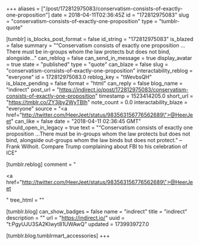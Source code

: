 +++
aliases = ["/post/172812975083/conservatism-consists-of-exactly-one-proposition"]
date = 2018-04-11T02:36:45Z
id = "172812975083"
slug = "conservatism-consists-of-exactly-one-proposition"
type = "tumblr-quote"

[tumblr]
is_blocks_post_format = false
id_string = "172812975083"
is_blazed = false
summary = "“Conservatism consists of exactly one proposition …There must be in-groups whom the law protects but does not bind, alongside..."
can_reblog = false
can_send_in_message = true
display_avatar = true
state = "published"
type = "quote"
can_blaze = false
slug = "conservatism-consists-of-exactly-one-proposition"
interactability_reblog = "everyone"
id = 172812975083.0
reblog_key = "tWevbsQH"
is_blaze_pending = false
format = "html"
can_reply = false
blog_name = "indirect"
post_url = "https://indirect.io/post/172812975083/conservatism-consists-of-exactly-one-proposition"
timestamp = 1523414205.0
short_url = "https://tmblr.co/ZY3jby2WyTBlh"
note_count = 0.0
interactability_blaze = "everyone"
source = "<a href=\"http://twitter.com/HeerJeet/status/983563156776562689\">@HeerJeet</a>"
can_like = false
date = "2018-04-11 02:36:45 GMT"
should_open_in_legacy = true
text = "“Conservatism consists of exactly one proposition …There must be in-groups whom the law protects but does not bind, alongside out-groups whom the law binds but does not protect.” &ndash; Frank Wilhoit. Compare Trump complaining about FBI to his celebration of ICE"

[tumblr.reblog]
comment = "<p><a href=\"http://twitter.com/HeerJeet/status/983563156776562689\">@HeerJeet</a></p>"
tree_html = ""

[tumblr.blog]
can_show_badges = false
name = "indirect"
title = "indirect"
description = ""
url = "https://indirect.io/"
uuid = "t:PgyUJU3SA2Klwyt81UWAwQ"
updated = 1739939727.0

[tumblr.blog.tumblrmart_accessories]
+++
